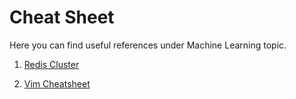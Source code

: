 # Cheat Sheet

Here you can find useful references under Machine Learning topic.

1. [Redis Cluster](https://willwarren.com/2017/10/redis-cluster-cheatsheet/) 

2. [Vim Cheatsheet](https://www.cs.oberlin.edu/~kuperman/help/vim/?utm_campaign=CodeTengu&utm_medium=email&utm_source=CodeTengu_124)

      


